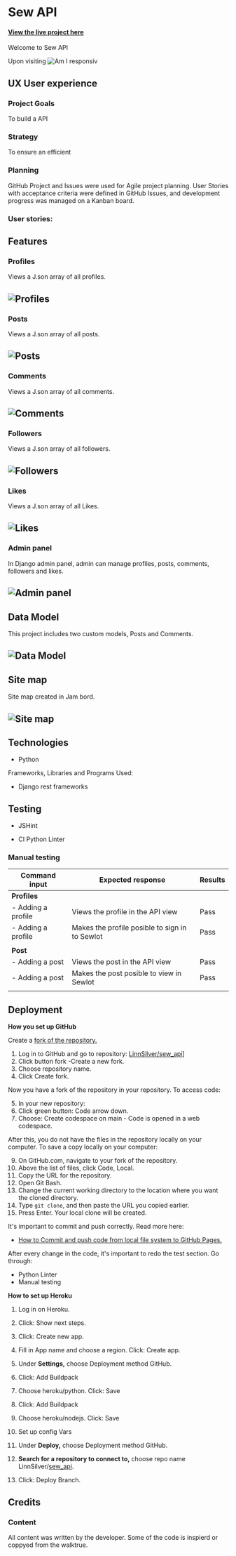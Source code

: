 # Sew API
#### [View the live project here](https://sew-api-6d5f4cb2934c.herokuapp.com/)
Welcome to Sew API

Upon visiting 
![Am I responsiv](assets/images/)

## UX User experience
### Project Goals

To build a API

### Strategy
To ensure an efficient 

### Planning
GitHub Project and Issues were used for Agile project planning. User Stories with acceptance criteria were defined in GitHub Issues, and development progress was managed on a Kanban board.


### User stories:





## Features

###  Profiles
Views a J.son array of all profiles.
## ![Profiles](assets/images/home_p.jpg)

### Posts
Views a J.son array of all posts.
## ![Posts](assets/images/navigation.png)

### Comments
Views a J.son array of all comments.
## ![Comments](assets/images/login_p.jpg)

### Followers
Views a J.son array of all followers.
## ![Followers](assets/images/signup_p.jpg)

###  Likes
Views a J.son array of all Likes.
## ![Likes](assets/images/book_p.jpg)



###  Admin panel
In Django admin panel, admin can manage profiles, posts, comments, followers and likes.
## ![Admin panel](assets/images/admin.jpg)


## Data Model

This project includes two custom models, Posts and Comments.
## ![Data Model](assets/images/data_model.jpg)

## Site map
Site map created in Jam bord.
## ![Site map](assets/images/site_map.jpg)


## Technologies
- Python

Frameworks, Libraries and Programs Used:
- Django rest frameworks


## Testing

-   JSHint

-  CI Python Linter



### Manual testing
|Command input              |Expected response                     |Results |
|----------------|-------------------------------|-----------------------------|
|**Profiles**                |         | |
|- Adding a profile |Views the profile in the API view        |Pass |
|- Adding a profile |Makes the profile posible to sign in to Sewlot       |Pass |
| |  | |
|**Post**                |        | |
|- Adding a post |Views the post in the API view        |Pass |
|- Adding a post |Makes the post posible to view in Sewlot       |Pass |
| |  | |


## Deployment
 **How you set up GitHub** 

Create a [fork of the repository.](https://docs.github.com/en/get-started/quickstart/fork-a-repo#forking-a-repository)

1. Log in to GitHub and go to repository: [LinnSilver/sew_api](https://github.com/LinnSilver/sew_api/tree/9dd6fe7b3c736ed35f27d22643fbd1469f1de46d)]
2. Click button fork -Create a new fork.
3. Choose repository name.
4. Click Create fork.

Now you have a fork of the repository in your repository. To access code:
 
5. In your new repository:
6. Click green button: Code arrow down.
7. Choose: Create codespace on main - Code is opened in a web codespace.

After this, you do not have the files in the repository locally on your computer.
To save a copy locally on your computer:
 
9. On GitHub.com, navigate to your fork of the repository.
10. Above the list of files, click Code, Local.
11. Copy the URL for the repository.
12. Open Git Bash.
13. Change the current working directory to the location where you want the cloned directory.
14. Type  `git clone`, and then paste the URL you copied earlier.
15. Press Enter. Your local clone will be created.

It's important to commit and push correctly. Read more here:
- [How to Commit and push code from local file system to GitHub Pages.](https://docs.github.com/en/desktop/contributing-and-collaborating-using-github-desktop/making-changes-in-a-branch/committing-and-reviewing-changes-to-your-project)

After every change in the code, it's important to redo the test section. Go through:
- Python Linter
- Manual testing

 **How to set up Heroku** 
1.   Log in on Heroku.
2.  Click: Show next steps.
3.  Click: Create new app.
4.  Fill in App name and choose a region. Click: Create app.

5. Under **Settings,** choose Deployment method GitHub.
6. Click: Add Buildpack
7. Choose heroku/python. Click: Save
8. Click: Add Buildpack
9. Choose heroku/nodejs. Click: Save

11. Set up config Vars 

12.  Under **Deploy,** choose Deployment method GitHub.
13.  **Search for a repository to connect to,**  choose repo name LinnSilver/[sew_api](https://github.com/LinnSilver/sewlot-pj5/tree/8ab6a35863ac628032f8a96f55c39c329f15c8df).
14.  Click: Deploy Branch.

## Credits
### Content
All content was written by the developer. Some of the code is inspierd or coppyed from the walktrue.